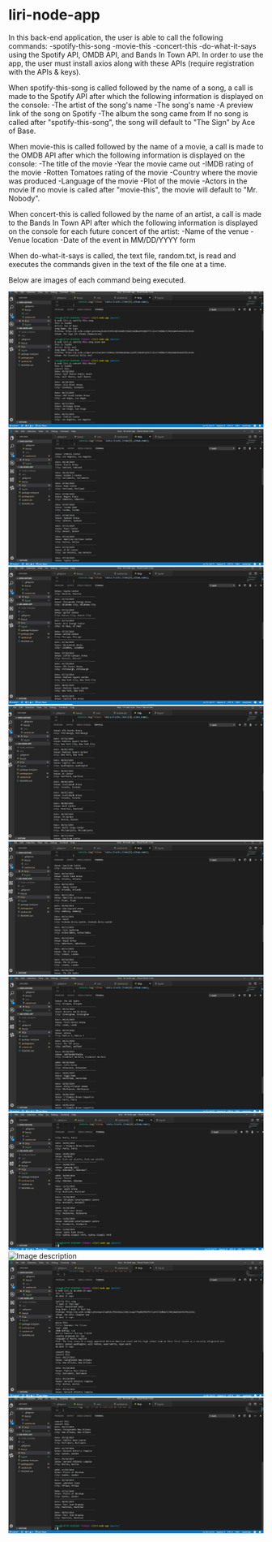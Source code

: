 # liri-node-app
In this back-end application, the user is able to call the following commands: 
    -spotify-this-song
    -movie-this
    -concert-this
    -do-what-it-says
using the Spotify API, OMDB API, and Bands In Town API. In order to use the app, the user must install axios along with these APIs (require registration with the APIs & keys).

When spotify-this-song is called followed by the name of a song, a call is made to the Spotify API after which the following information is displayed on the console:
    -The artist of the song's name
    -The song's name
    -A preview link of the song on Spotify
    -The album the song came from
If no song is called after "spotify-this-song", the song will default to "The Sign" by Ace of Base.

When movie-this is called followed by the name of a movie, a call is made to the OMDB API after which the following information is displayed on the console:
    -The title of the movie
    -Year the movie came out
    -IMDB rating of the movie
    -Rotten Tomatoes rating of the movie
    -Country where the movie was produced
    -Language of the movie
    -Plot of the movie
    -Actors in the movie
If no movie is called after "movie-this", the movie will default to "Mr. Nobody".

When concert-this is called followed by the name of an artist, a call is made to the Bands In Town API after which the following information is displayed on the console for each future concert of the artist:
    -Name of the venue
    -Venue location
    -Date of the event in MM/DD/YYYY form

When do-what-it-says is called, the text file, random.txt, is read and executes the commands given in the text of the file one at a time. 

Below are images of each command being executed.

![Image description](liri1.PNG)
![Image description](./liri2.PNG)
![Image description](./liri3.PNG)
![Image description](./liri4.PNG)
![Image description](./liri5.PNG)
![Image description](./liri6.PNG)
![Image description](./liri7.PNG)
![Image description](./liri8.PNG)
![Image description](./liri9.PNG)
![Image description](./liri10.PNG)